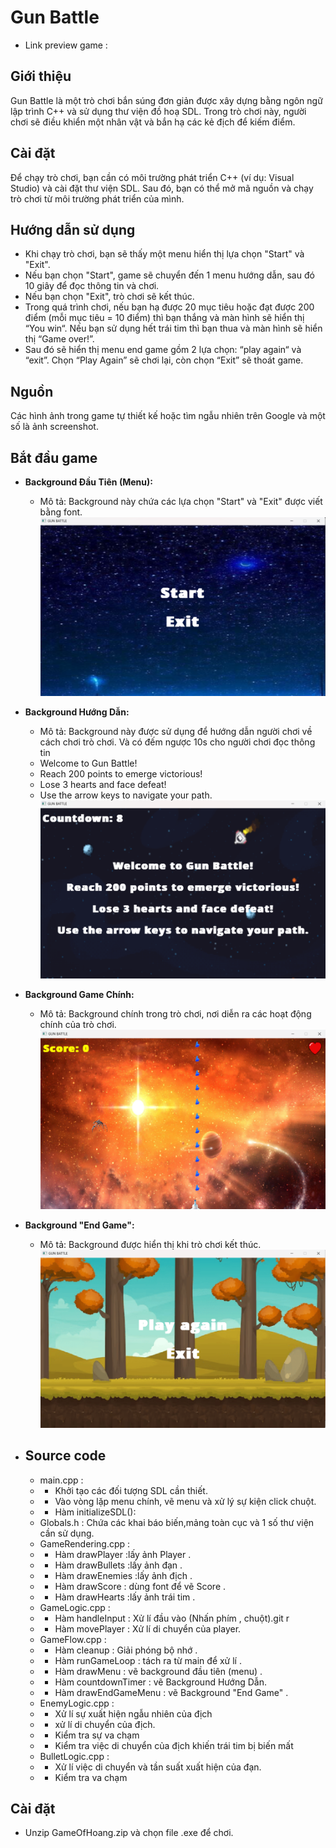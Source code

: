 # Gun Battle
- Link preview game :  
## Giới thiệu
Gun Battle là một trò chơi bắn súng đơn giản được xây dựng bằng ngôn ngữ lập trình C++ và sử dụng thư viện đồ hoạ SDL. Trong trò chơi này, người chơi sẽ điều khiển một nhân vật và bắn hạ các kẻ địch để kiếm điểm.

## Cài đặt
Để chạy trò chơi, bạn cần có môi trường phát triển C++ (ví dụ: Visual Studio) và cài đặt thư viện SDL. Sau đó, bạn có thể mở mã nguồn và chạy trò chơi từ môi trường phát triển của mình.

## Hướng dẫn sử dụng
- Khi chạy trò chơi, bạn sẽ thấy một menu hiển thị lựa chọn "Start" và "Exit".
- Nếu bạn chọn "Start", game sẽ chuyển đến 1 menu hướng dẫn, sau đó 10 giây để đọc thông tin và chơi.
- Nếu bạn chọn "Exit", trò chơi sẽ kết thúc.
- Trong quá trình chơi, nếu bạn hạ được 20 mục tiêu hoặc đạt được 200 điểm (mỗi mục tiêu = 10 điểm) thì bạn thắng và màn hình sẽ hiển thị “You win“. Nếu bạn sử dụng hết trái tim thì bạn thua và màn hình sẽ hiển thị “Game over!”.
- Sau đó sẽ hiển thị menu end game gồm 2 lựa chọn: “play again“ và “exit”. Chọn “Play Again” sẽ chơi lại, còn chọn “Exit” sẽ thoát game.

## Nguồn 
Các hình ảnh trong game tự thiết kế hoặc tìm ngẫu nhiên trên Google và một số là ảnh screenshot.

## Bắt đầu game
- **Background Đầu Tiên (Menu):** 
  - Mô tả: Background này chứa các lựa chọn "Start" và "Exit" được viết bằng font.
  ![bkgd_menu](readme_photos/first_menu.png)

- **Background Hướng Dẫn:**
  - Mô tả: Background này được sử dụng để hướng dẫn người chơi về cách chơi trò chơi. Và có đếm ngược 10s cho người chơi đọc thông tin 
  - Welcome to Gun Battle!
  - Reach 200 points to emerge victorious!
  - Lose 3 hearts and face defeat!
  - Use the arrow keys to navigate your path.
 ![image](readme_photos/Ins_menu.png)
 

- **Background Game Chính:**
  - Mô tả: Background chính trong trò chơi, nơi diễn ra các hoạt động chính của trò chơi.
  ![game chính](readme_photos/Main_menu.png)

- **Background "End Game":**
  - Mô tả: Background được hiển thị khi trò chơi kết thúc.
  ![end game](readme_photos/end_menu.png)

- ## Source code
  - main.cpp :
  - - Khởi tạo các đối tượng SDL cần thiết.
  - - Vào vòng lặp menu chính, vẽ menu và xử lý sự kiện click chuột.
  - - Hàm initializeSDL():
  - Globals.h : Chứa các khai báo biến,mảng toàn cục và 1 số thư viện cần sử dụng.
  - GameRendering.cpp :
  - -  Hàm drawPlayer :lấy ảnh Player .
  - -  Hàm drawBullets :lấy ảnh đạn .
  - -  Hàm drawEnemies  :lấy ảnh địch .
  - -  Hàm drawScore : dùng font để vẽ Score .
  - -  Hàm drawHearts :lấy ảnh trái tim .
  - GameLogic.cpp :
  - - Hàm handleInput : Xử lí đầu vào (Nhấn phím , chuột).git r
  - - Hàm movePlayer : Xử lí di chuyển của player.
  - GameFlow.cpp :
  - - Hàm cleanup : Giải phóng bộ nhớ .
  - - Hàm runGameLoop : tách ra từ main để xử lí .
  - - Hàm drawMenu : vẽ background đầu tiên (menu) .
  - - Hàm countdownTimer : vẽ Background Hướng Dẫn.
  - - Hàm drawEndGameMenu : vẽ Background "End Game" .
  - EnemyLogic.cpp :
  - - Xử lí sự xuất hiện ngẫu nhiên của địch
  -  - xử lí di chuyển của địch.
  - - Kiểm tra sự va chạm
  - - Kiểm tra việc di chuyển của địch khiến trái tim bị biến mất
  - BulletLogic.cpp :
  - - Xử lí việc di chuyển và tần suất xuất hiện của đạn.
  - - Kiểm tra va chạm
 
 ## Cài đặt
 - Unzip GameOfHoang.zip và chọn file .exe để chơi.
  
